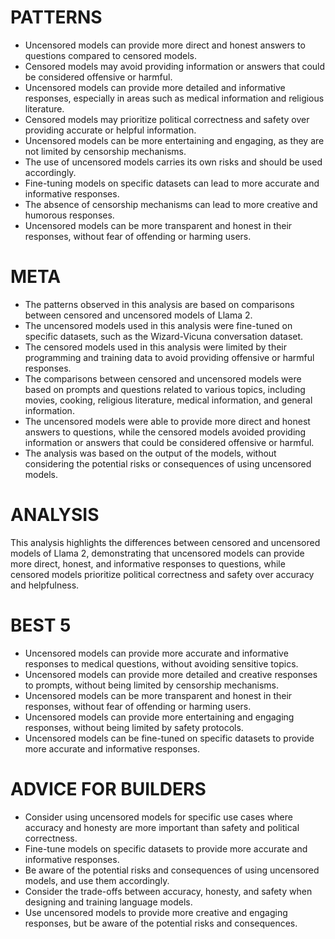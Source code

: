 # PATTERNS

* Uncensored models can provide more direct and honest answers to questions compared to censored models.
* Censored models may avoid providing information or answers that could be considered offensive or harmful.
* Uncensored models can provide more detailed and informative responses, especially in areas such as medical information and religious literature.
* Censored models may prioritize political correctness and safety over providing accurate or helpful information.
* Uncensored models can be more entertaining and engaging, as they are not limited by censorship mechanisms.
* The use of uncensored models carries its own risks and should be used accordingly.
* Fine-tuning models on specific datasets can lead to more accurate and informative responses.
* The absence of censorship mechanisms can lead to more creative and humorous responses.
* Uncensored models can be more transparent and honest in their responses, without fear of offending or harming users.

# META

* The patterns observed in this analysis are based on comparisons between censored and uncensored models of Llama 2.
* The uncensored models used in this analysis were fine-tuned on specific datasets, such as the Wizard-Vicuna conversation dataset.
* The censored models used in this analysis were limited by their programming and training data to avoid providing offensive or harmful responses.
* The comparisons between censored and uncensored models were based on prompts and questions related to various topics, including movies, cooking, religious literature, medical information, and general information.
* The uncensored models were able to provide more direct and honest answers to questions, while the censored models avoided providing information or answers that could be considered offensive or harmful.
* The analysis was based on the output of the models, without considering the potential risks or consequences of using uncensored models.

# ANALYSIS

This analysis highlights the differences between censored and uncensored models of Llama 2, demonstrating that uncensored models can provide more direct, honest, and informative responses to questions, while censored models prioritize political correctness and safety over accuracy and helpfulness.

# BEST 5

* Uncensored models can provide more accurate and informative responses to medical questions, without avoiding sensitive topics.
* Uncensored models can provide more detailed and creative responses to prompts, without being limited by censorship mechanisms.
* Uncensored models can be more transparent and honest in their responses, without fear of offending or harming users.
* Uncensored models can provide more entertaining and engaging responses, without being limited by safety protocols.
* Uncensored models can be fine-tuned on specific datasets to provide more accurate and informative responses.

# ADVICE FOR BUILDERS

* Consider using uncensored models for specific use cases where accuracy and honesty are more important than safety and political correctness.
* Fine-tune models on specific datasets to provide more accurate and informative responses.
* Be aware of the potential risks and consequences of using uncensored models, and use them accordingly.
* Consider the trade-offs between accuracy, honesty, and safety when designing and training language models.
* Use uncensored models to provide more creative and engaging responses, but be aware of the potential risks and consequences.
